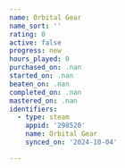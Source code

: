 ```yaml
---
name: Orbital Gear
name_sort: ''
rating: 0
active: false
progress: new
hours_played: 0
purchased_on: .nan
started_on: .nan
beaten_on: .nan
completed_on: .nan
mastered_on: .nan
identifiers:
  - type: steam
    appid: '298520'
    name: Orbital Gear
    synced_on: '2024-10-04'

---
```

